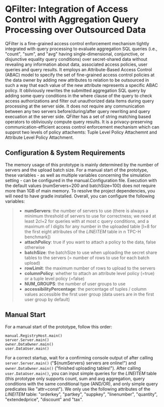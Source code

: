 # QFilter: Integration of Access Control with Aggregation Query Processing over Outsourced Data #

QFilter is a fine-grained access control enforcement mechanism tightly integrated with query processing to evaluate aggregation SQL queries (i.e., "count", "sum", and "avg" having single-dimensional, conjunctive, or disjunctive equality query conditions) over secret-shared data without revealing any information about data, associated access policies, user queries and query results. It employs an Attribute-Based Access Control (ABAC) model to specify the set of fine-grained access control policies at the data owner by adding new attributes to relation to be outsourced in such a way that each value of the new attribute represents a specific ABAC policy. It obliviously rewrites the submitted aggregation SQL query by adding some query conditions in the where clause of the query to check access authorizations and filter out unauthorized data items during query processing at the server side. It does not require any communication between any two servers before/during/after query rewriting and query execuation at the server side. QFilter has a set of string matching based operators to obliviously compute query results. It is a privacy-preserving communication-efficient access control enforcement mechanism which can supprot two levels of policy attachemts: Tuple Level Policy Attachemnt and Attribute Level Policy Attachment.

## Configuration &amp; System Requirements ##
The memory usage of this prototype is mainly determined by the number of servers and the upload batch size.
For a manual start of the prototype, these variables - as well as multiple variables concerning the simulation setting - can be configured in the manual.Configuration file.
Execution with the default values (numServers=200 and batchSize=100) does not require more than 1GB of main memory.
To resolve the project dependencies, you will need to have gradle installed.
Overall, you can configure the following variables:

> - **numServers**: the number of servers to use (there is always a minimum threshold of servers to use for correctness; we need at least 2*c*l+2 for queries with at most c query conditions, and a maximum of l digits for any number in the uploaded table [l=8 for the first eight attributes of the *LINEITEM* table in n TPC-H benchmark])
> - **attachPolicy**: true if you want to attach a policy to the data, false otherwise
> - **batchSize**: the batchSize to use when uploading the secret share tables to the servers (= number of rows to use for each batch upload)
> - **rowLimit**: the maximum number of rows to upload to the servers
> - **columnPolicy**: whether to attach an attribute level policy (=true) or a tuple level policy (=false)
> - **NUM_GROUPS**: the number of user groups to use
> - **accessibilityPercentage**: the percentage of tuples / column values accessible the first user group (data users are in the first user group by default)

## Manual Start ##
For a manual start of the prototype, follow this order:
```
manual.RegistryHost.main()
server.Server.main()
owner.DataOwner.main()
user.DataUser.main()
```
For a correct startup, wait for a confirming console output of after calling <code>server.Server.main()</code> ("${numServers} servers are online!") and <code>owner.DataOwner.main()</code> ("finished uploading tables!").
After calling <code>user.DataUser.main()</code>, you can input simple queries for the *LINEITEM* table (this prototype only supports count, sum and avg aggregation, query conditions with the same conditional type (AND/OR), and only simple query predicates like "attr=const").
We only use the following attributes of the *LINEITEM* table: "orderkey", "partkey", "suppkey", "linenumber", "quantity", "extendedprice", "discount" and "tax".
